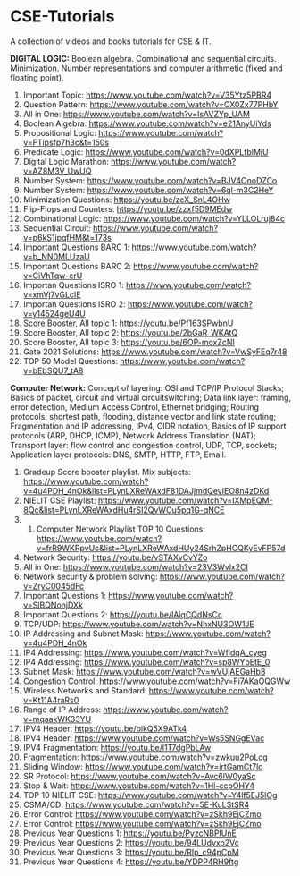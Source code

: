 # CSE-Tutorials
A collection of videos and books tutorials for CSE &amp; IT.


**DIGITAL LOGIC:** Boolean algebra. Combinational and sequential circuits. Minimization. Number representations and
computer arithmetic (fixed and floating point).

1. Important Topic: https://www.youtube.com/watch?v=V35Ytz5PBR4
2. Question Pattern: https://www.youtube.com/watch?v=OX0Zx77PHbY
3. All in One: https://www.youtube.com/watch?v=IsAVZYp_UAM
4. Boolean Algebra: https://www.youtube.com/watch?v=e21AnyUiYds
5. Propositional Logic: https://www.youtube.com/watch?v=FTipsfp7h3c&t=150s
6. Predicate Logic: https://www.youtube.com/watch?v=0dXPLfblMjU
7. Digital Logic Marathon: https://www.youtube.com/watch?v=AZ8M3V_UwUQ
8. Number System: https://www.youtube.com/watch?v=BJV4OnoDZCo
9. Number System: https://www.youtube.com/watch?v=6ql-m3C2HeY
10. Minimization Questions: https://youtu.be/zcX_SnL4OHw
11. Flip-Flops and Counters: https://youtu.be/zzxf5D9MEdw
12. Combinational Logic: https://www.youtube.com/watch?v=YLLOLruj84c
13. Sequential Circuit: https://www.youtube.com/watch?v=p6kS1jpqfHM&t=173s
14. Important Questions BARC 1: https://www.youtube.com/watch?v=b_NN0MLUzaU
15. Important Questions BARC 2: https://www.youtube.com/watch?v=CiVhTqw-crU
16. Importan Questions ISRO 1: https://www.youtube.com/watch?v=xmVj7vGLcIE
17. Importan Questions ISRO 2: https://www.youtube.com/watch?v=y14524geU4U
18. Score Booster, All topic 1: https://youtu.be/Pf163SPwbnU
19. Score Booster, All topic 2: https://youtu.be/2bGaR_WKAtQ
20. Score Booster, All topic 3: https://youtu.be/6OP-moxZcNI
21. Gate 2021 Solutions: https://www.youtube.com/watch?v=VwSyFEq7r48
22. TOP 50 Model Questions: https://www.youtube.com/watch?v=bEbSQU7_tA8

**Computer Network:** Concept of layering: OSI and TCP/IP Protocol Stacks; Basics of packet, circuit and virtual circuitswitching; Data link layer: framing, error detection, Medium Access Control, Ethernet bridging;
Routing protocols: shortest path, flooding, distance vector and link state routing; Fragmentation and
IP addressing, IPv4, CIDR notation, Basics of IP support protocols (ARP, DHCP, ICMP), Network
Address Translation (NAT); Transport layer: flow control and congestion control, UDP, TCP, sockets;
Application layer protocols: DNS, SMTP, HTTP, FTP, Email.

1. Gradeup Score booster playlist. Mix subjects: https://www.youtube.com/watch?v=4u4PDH_4nOk&list=PLynLXReWAxdF81DAJjmdQevIEO8n4zDKd
2. NIELIT CSE Playlist: https://www.youtube.com/watch?v=IXMpEQM-8Qc&list=PLynLXReWAxdHu4rSI2QvWOu5pq1G-qNCE
3. 1. Computer Network Playlist TOP 10 Questions: https://www.youtube.com/watch?v=frR9WKRpvUc&list=PLynLXReWAxdHUy24SrhZpHCQKyEvFP57d
4. Network Security: https://youtu.be/vSTAXvCvYZo
5. All in One: https://www.youtube.com/watch?v=23V3Wvlx2CI
6. Network security & problem solving: https://www.youtube.com/watch?v=ZryC0045dFc
7. Important Questions 1: https://www.youtube.com/watch?v=SlBQNonjDXk
8. Important Questions 2: https://youtu.be/lAiqCQdNsCc
9. TCP/UDP: https://www.youtube.com/watch?v=NhxNU3OW1JE
10. IP Addressing and Subnet Mask: https://www.youtube.com/watch?v=4u4PDH_4nOk
11. IP4 Addressing: https://www.youtube.com/watch?v=WfldqA_cyeg
12. IP4 Addressing: https://www.youtube.com/watch?v=sp8WYbEtE_0
13. Subnet Mask: https://www.youtube.com/watch?v=wVUjAEGaHb8
14. Congestion Control: https://www.youtube.com/watch?v=Fi7AKaOQGWw
15. Wireless Networks and Standard: https://www.youtube.com/watch?v=Kt11A4raRs0
16. Range of IP Address: https://www.youtube.com/watch?v=mqaakWK33YU
17. IPV4 Header: https://youtu.be/bikQ5X9ATk4
18. IPV4 Header: https://www.youtube.com/watch?v=Ws5SNGgEVac
19. IPV4 Fragmentation: https://youtu.be/l1T7dgPbLAw
20. Fragmentation: https://www.youtube.com/watch?v=zwkuu2PoLcg
21. Sliding Window: https://www.youtube.com/watch?v=irtGamCt7lo
22. SR Protocol: https://www.youtube.com/watch?v=Avc6lW0yaSc
23. Stop & Wait: https://www.youtube.com/watch?v=1Hl-ccpOHY4
24. TOP 10 NIELIT CSE: https://www.youtube.com/watch?v=Y4lf5EJ5lOg
25. CSMA/CD: https://www.youtube.com/watch?v=5E-KuLStSR4
26. Error Control: https://www.youtube.com/watch?v=zSkh9EjCZmo
27. Error Control: https://www.youtube.com/watch?v=zSkh9EjCZmo
28. Previous Year Questions 1: https://youtu.be/PyzcNBPIUnE
29. Previous Year Questions 2: https://youtu.be/94LUdvxo2Vc
30. Previous Year Questions 3: https://youtu.be/RIp_c94pCpM
31. Previous Year Questions 4: https://youtu.be/YDPP4RH9ftg 

